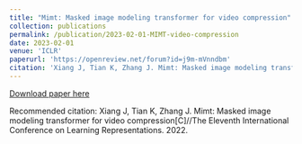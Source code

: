 ```yaml
---
title: "Mimt: Masked image modeling transformer for video compression"
collection: publications
permalink: /publication/2023-02-01-MIMT-video-compression
date: 2023-02-01
venue: 'ICLR'
paperurl: 'https://openreview.net/forum?id=j9m-mVnndbm'
citation: 'Xiang J, Tian K, Zhang J. Mimt: Masked image modeling transformer for video compression[C]//The Eleventh International Conference on Learning Representations. 2022.'
---
```


<a href='https://openreview.net/forum?id=j9m-mVnndbm'>Download paper here</a>

Recommended citation: Xiang J, Tian K, Zhang J. Mimt: Masked image modeling transformer for video compression[C]//The Eleventh International Conference on Learning Representations. 2022.